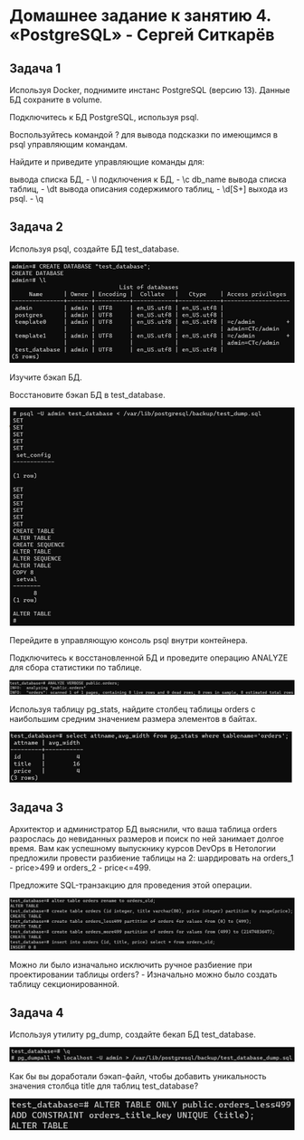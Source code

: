 # Домашнее задание к занятию 4. «PostgreSQL» - Сергей Ситкарёв

## Задача 1

Используя Docker, поднимите инстанс PostgreSQL (версию 13). Данные БД сохраните в volume.

Подключитесь к БД PostgreSQL, используя psql.

Воспользуйтесь командой \? для вывода подсказки по имеющимся в psql управляющим командам.

Найдите и приведите управляющие команды для:

вывода списка БД, - \l
подключения к БД, - \c db_name
вывода списка таблиц, - \dt
вывода описания содержимого таблиц, - \d[S+]
выхода из psql. - \q

## Задача 2

Используя psql, создайте БД test_database.

![Задание2](https://github.com/SSitkarev/06-db-04-postgresql/blob/main/img/2-1.jpg)

Изучите бэкап БД.

Восстановите бэкап БД в test_database.

![Задание2](https://github.com/SSitkarev/06-db-04-postgresql/blob/main/img/2-2.jpg)

Перейдите в управляющую консоль psql внутри контейнера.

Подключитесь к восстановленной БД и проведите операцию ANALYZE для сбора статистики по таблице.

![Задание2](https://github.com/SSitkarev/06-db-04-postgresql/blob/main/img/2-3.jpg)

Используя таблицу pg_stats, найдите столбец таблицы orders с наибольшим средним значением размера элементов в байтах.

![Задание2](https://github.com/SSitkarev/06-db-04-postgresql/blob/main/img/2-4.jpg)

## Задача 3

Архитектор и администратор БД выяснили, что ваша таблица orders разрослась до невиданных размеров и поиск по ней занимает долгое время. Вам как успешному выпускнику курсов DevOps в Нетологии предложили провести разбиение таблицы на 2: шардировать на orders_1 - price>499 и orders_2 - price<=499.

Предложите SQL-транзакцию для проведения этой операции.

![Задание3](https://github.com/SSitkarev/06-db-04-postgresql/blob/main/img/3.jpg)

Можно ли было изначально исключить ручное разбиение при проектировании таблицы orders? - Изначально можно было создать таблицу секционированной.

## Задача 4

Используя утилиту pg_dump, создайте бекап БД test_database.

![Задание4](https://github.com/SSitkarev/06-db-04-postgresql/blob/main/img/4-1.jpg)

Как бы вы доработали бэкап-файл, чтобы добавить уникальность значения столбца title для таблиц test_database?

![Задание4](https://github.com/SSitkarev/06-db-04-postgresql/blob/main/img/4-2.jpg)